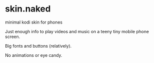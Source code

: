 # skin.naked
minimal kodi skin for phones

Just enough info to play videos and music on a teeny tiny mobile phone screen.

Big fonts and buttons (relatively).

No animations or eye candy.

